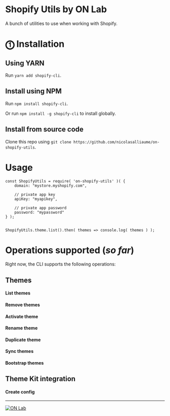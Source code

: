 # Shopify Utils by ON Lab

A bunch of utilities to use when working with Shopify.

# ⓵ Installation

## Using YARN
Run `yarn add shopify-cli`.

## Install using NPM
Run `npm install shopify-cli`.

Or run `npm install -g shopify-cli` to install globally.

## Install from source code
Clone this repo using `git clone https://github.com/nicolasalliaume/on-shopify-utils`.

# Usage

```
const ShopifyUtils = require( 'on-shopify-utils' )( {
	domain: "mystore.myshopify.com",

	// private app key
	apiKey: "myapikey", 

	// private app password				
	password: "mypassword"		
} );


ShopifyUtils.theme.list().then( themes => console.log( themes ) );
```


# Operations supported (_so far_)
Right now, the CLI supports the following operations:

## Themes

#### List themes
#### Remove themes
#### Activate theme
#### Rename theme
#### Duplicate theme
#### Sync themes
#### Bootstrap themes

## Theme Kit integration
#### Create config


--------

[![ON Lab](http://on-lab.com/on-lab.jpg)](http://on-lab.com)